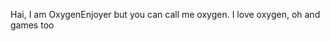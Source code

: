 Hai,
I am OxygenEnjoyer but you can call me oxygen.
I love oxygen,
oh and games too

<!---
oxyenjoyer/oxyenjoyer is a ✨ special ✨ repository because its `README.md` (this file) appears on your GitHub profile.
You can click the Preview link to take a look at your changes.
--->
